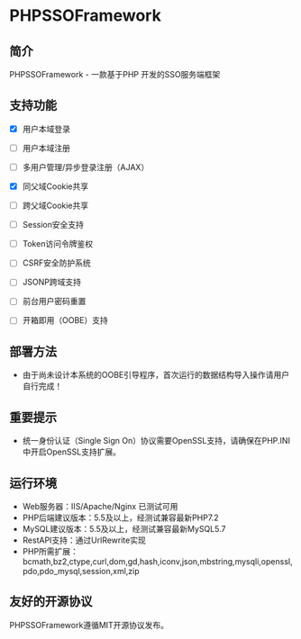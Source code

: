 # PHPSSOFramework
## 简介

PHPSSOFramework - 一款基于PHP 开发的SSO服务端框架

## 支持功能

* [x] 用户本域登录
* [ ] 用户本域注册
* [ ] 多用户管理/异步登录注册（AJAX）
* [x] 同父域Cookie共享
* [ ] 跨父域Cookie共享
* [ ] Session安全支持
* [ ] Token访问令牌鉴权
* [ ] CSRF安全防护系统
* [ ] JSONP跨域支持
* [ ] 前台用户密码重置
* [ ] 开箱即用（OOBE）支持


## 部署方法

*   由于尚未设计本系统的OOBE引导程序，首次运行的数据结构导入操作请用户自行完成！

## 重要提示


*   统一身份认证（Single Sign On）协议需要OpenSSL支持，请确保在PHP.INI中开启OpenSSL支持扩展。

## 运行环境

*   Web服务器：IIS/Apache/Nginx 已测试可用
*   PHP后端建议版本：5.5及以上，经测试兼容最新PHP7.2
*   MySQL建议版本：5.5及以上，经测试兼容最新MySQL5.7
*   RestAPI支持：通过UrlRewrite实现
*   PHP所需扩展：bcmath,bz2,ctype,curl,dom,gd,hash,iconv,json,mbstring,mysqli,openssl,pdo,pdo_mysql,session,xml,zip

## 友好的开源协议

PHPSSOFramework遵循MIT开源协议发布。